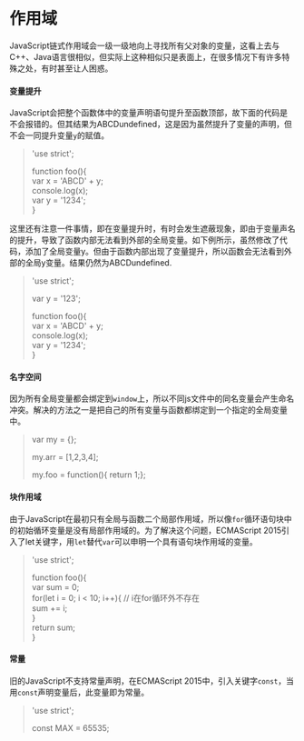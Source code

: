 # 作用域

JavaScript链式作用域会一级一级地向上寻找所有父对象的变量，这看上去与C++、Java语言很相似，但实际上这种相似只是表面上，在很多情况下有许多特殊之处，有时甚至让人困惑。

#### 变量提升

JavaScript会把整个函数体中的变量声明语句提升至函数顶部，故下面的代码是不会报错的。但其结果为ABCDundefined，这是因为虽然提升了变量的声明，但不会一同提升变量`y`的赋值。

> 'use strict';
>
> function foo\(\){  
>     var x = 'ABCD' + y;  
>     console.log\(x\);  
>     var y = '1234';  
> }

这里还有注意一件事情，即在变量提升时，有时会发生遮蔽现象，即由于变量声名的提升，导致了函数内部无法看到外部的全局变量。如下例所示，虽然修改了代码，添加了全局变量y。但由于函数内部出现了变量提升，所以函数会无法看到外部的全局y变量。结果仍然为ABCDundefined.

> 'use strict';
>
> var y = '123';
>
> function foo\(\){  
>     var x = 'ABCD' + y;  
>     console.log\(x\);  
>     var y = '1234';  
> }



#### 名字空间

因为所有全局变量都会绑定到`window`上，所以不同js文件中的同名变量会产生命名冲突。解决的方法之一是把自己的所有变量与函数都绑定到一个指定的全局变量中。

> var my = {};
>
> my.arr = \[1,2,3,4\];
>
> my.foo = function\(\){ return 1;};

#### 块作用域

由于JavaScript在最初只有全局与函数二个局部作用域，所以像`for`循环语句块中的初始循环变量是没有局部作用域的。为了解决这个问题，ECMAScript 2015引入了let关键字，用`let`替代`var`可以申明一个具有语句块作用域的变量。

> 'use strict';
>
> function foo\(\){  
>     var sum = 0;  
>     for\(let i = 0; i &lt; 10; i++\){      // i在for循环外不存在  
>         sum += i;  
>     }  
>     return sum;  
> }

#### 常量

旧的JavaScript不支持常量声明，在ECMAScript 2015中，引入关键字`const`，当用`const`声明变量后，此变量即为常量。

> 'use strict';
>
> const MAX = 65535;



